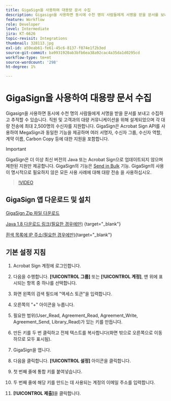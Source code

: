 ```yaml
---
title: GigaSign을 사용하여 대용량 문서 수집
description: Gigasign을 사용하면 동시에 수천 명의 사람들에게 서명을 받을 문서를 보내고 수집하고 추적할 수 있습니다
feature: Workflow
role: Developer
level: Intermediate
jira: KT-6626
topic-revisit: Integrations
thumbnail: 328113.jpg
exl-id: a59eab61-fe61-45c6-8137-f074e1f2b3ed
source-git-commit: ba9931920ab3bfb6ea38a92cac4a35da1d0295cd
workflow-type: tm+mt
source-wordcount: '298'
ht-degree: 1%

---
```


# GigaSign을 사용하여 대용량 문서 수집

Gigasign을 사용하면 동시에 수천 명의 사람들에게 서명을 받을 문서를 보내고 수집하고 추적할 수 있습니다. 직원 및 고객과의 대량 커뮤니케이션을 위해 설계되었으며 각 대량 전송에 최대 2,500명의 수신자를 지원합니다. GigaSign은 Acrobat Sign API를 사용하여 MegaSign과 동일한 기능을 제공하며 여러 서명자, 수신자 그룹, 수신자 역할, 계약 이름, Carbon Copy 등에 대한 지원을 포함합니다.

>[!IMPORTANT]
>
>GigaSign은 더 이상 최신 버전의 Java 또는 Acrobat Sign으로 업데이트되지 않으며 제한된 지원만 제공합니다. GigaSign의 기능은 [Send in Bulk](https://experienceleague.adobe.com/docs/document-cloud-learn/sign-learning-hub/admin-set-up/getting-started-admin/megasign.html?) 기능. GigaSign의 사용이 명시적으로 필요하지 않은 모든 사용 사례에 대해 대량 전송 을 사용하십시오.

>[!VIDEO](https://video.tv.adobe.com/v/328113?quality=12&learn=on&hidetitle=true)

## GigaSign 앱 다운로드 및 설치

[GigaSign Zip 파일 다운로드](https://acrobat.adobe.com/id/urn:aaid:sc:US:001cf62d-1cab-46c7-aa96-661ac8680206)

[Java 1.8 다운로드 링크(필요한 경우에만)](https://www.oracle.com/java/technologies/javase/javase8-archive-downloads.html) {target="_blank"}

[흰색 목록에 IP 주소(필요한 경우에만)](https://helpx.adobe.com/kr/sign/system-requirements.html#IPs){target="_blank"}

## 기본 설정 지침

1. Acrobat Sign 계정에 로그인합니다.

1. 다음을 수행합니다. **[!UICONTROL 그룹]** 또는 **[!UICONTROL 계정]**, 맨 위에 표시되는 항목 중 하나를 선택합니다.

1. 화면 왼쪽의 검색 필드에 &quot;액세스 토큰&quot;을 입력합니다.

1. 오른쪽의 &quot;+&quot; 아이콘을 누릅니다.

1. 필요한 범위(User_Read, Agreement_Read, Agreement_Write, Agreement_Send, Library_Read)가 있는 키를 만듭니다.

1. 만든 키를 두 번 클릭하고 전체 텍스트를 복사합니다(화면 밖으로 오른쪽으로 이동하므로 모두 표시됨).

1. GigaSign을 엽니다.

1. 다음을 클릭합니다. **[!UICONTROL 설정]** 아이콘을 클릭합니다.

1. 첫 번째 줄에 통합 키를 붙여넣습니다.

1. 두 번째 줄에 해당 키를 만드는 데 사용되는 계정의 이메일 주소를 입력합니다.

1. **[!UICONTROL 제출]**&#x200B;을 클릭합니다.
